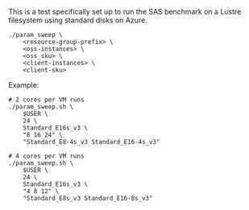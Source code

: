 
This is a test specifically set up to run the SAS benchmark on a Lustre filesystem using standard disks on Azure.

```
./param_sweep \
    <resource-group-prefix> \
    <oss-instances> \
    <oss_sku> \
    <client-instances> \
    <client-sku>
```

Example:

```
# 2 cores per VM runs
./param_sweep.sh \
    $USER \
    24 \
    Standard_E16s_v3 \
    "8 16 24" \
    "Standard_E8-4s_v3 Standard_E16-4s_v3"

# 4 cores per VM runs
./param_sweep.sh \
    $USER \
    24 \
    Standard_E16s_v3 \
    "4 8 12" \
    "Standard_E8s_v3 Standard_E16-8s_v3"
```